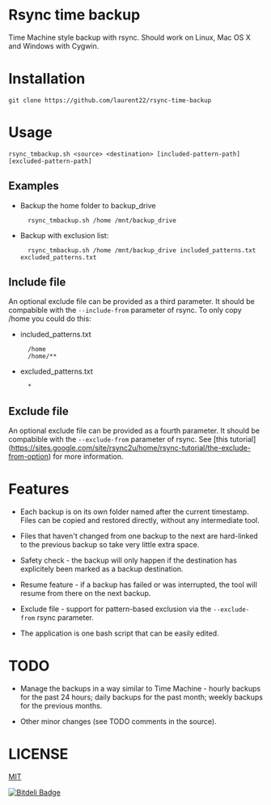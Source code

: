 # Rsync time backup

Time Machine style backup with rsync. Should work on Linux, Mac OS X and Windows with Cygwin.

# Installation

	git clone https://github.com/laurent22/rsync-time-backup

# Usage

	rsync_tmbackup.sh <source> <destination> [included-pattern-path] [excluded-pattern-path]

## Examples
	
* Backup the home folder to backup_drive
	
		rsync_tmbackup.sh /home /mnt/backup_drive  

* Backup with exclusion list:
	
		rsync_tmbackup.sh /home /mnt/backup_drive included_patterns.txt excluded_patterns.txt
	
## Include file

An optional exclude file can be provided as a third parameter. It should be compabible with the `--include-from` parameter of rsync. To only copy /home you could do this:

* included_patterns.txt

		/home
		/home/**

* excluded_patterns.txt

		*

## Exclude file

An optional exclude file can be provided as a fourth parameter. It should be compabible with the `--exclude-from` parameter of rsync. See [this tutorial] (https://sites.google.com/site/rsync2u/home/rsync-tutorial/the-exclude-from-option) for more information.


# Features

* Each backup is on its own folder named after the current timestamp. Files can be copied and restored directly, without any intermediate tool.

* Files that haven't changed from one backup to the next are hard-linked to the previous backup so take very little extra space.

* Safety check - the backup will only happen if the destination has explicitely been marked as a backup destination.

* Resume feature - if a backup has failed or was interrupted, the tool will resume from there on the next backup.

* Exclude file - support for pattern-based exclusion via the `--exclude-from` rsync parameter.

* The application is one bash script that can be easily edited.

# TODO

* Manage the backups in a way similar to Time Machine - hourly backups for the past 24 hours; daily backups for the past month; weekly backups for the previous months.

* Other minor changes (see TODO comments in the source).

# LICENSE

[MIT](http://opensource.org/licenses/MIT)


[![Bitdeli Badge](https://d2weczhvl823v0.cloudfront.net/laurent22/rsync-time-backup/trend.png)](https://bitdeli.com/free "Bitdeli Badge")

